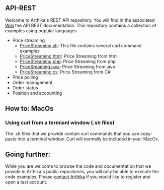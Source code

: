 ## API-REST
Welcome to Arthika's REST API repository.
You will find in the associated [Wiki](https://github.com/Arthika/API-REST/wiki)
 the API REST documentation.
This repository contains a collection of examples using popular languages 

* Price streaming
  *  [PriceStreaming.sh](https://github.com/Arthika/API-REST/blob/master/PriceStreaming.sh): This file contains several curl command examples
  * [PriceStreaming.html](https://github.com/Arthika/API-REST/blob/master/PriceStreaming.html): Price Streaming from html
  * [PriceStreaming.php](https://github.com/Arthika/API-REST/blob/master/PriceStreaming.php): Price Streaming from php
  * [PriceSreaming.java](https://github.com/Arthika/API-REST/blob/master/PriceStreaming.java): Price Streaming from java
  * [PriceStreaming.cs](https://github.com/Arthika/API-REST/blob/master/PriceStreaming.cs): Price Streaming from C#
* Price polling
* Order management
* Order status
* Position and accounting

## How to: MacOs
### Using curl from a termianl window (.sh files)
The .sh files that we provide contain curl commands that you can copy-paste into a terminal window. Curl will normally be included in your MacOs.

## Going further: 
While you are welcome to browse the code and documehtation that we provide in Arthika's public repositories, you will only be able to execute the code examples. Please [contact Arthika](http://www.arthikatrading.com/contact/) if you would like to register and open a test account. 
